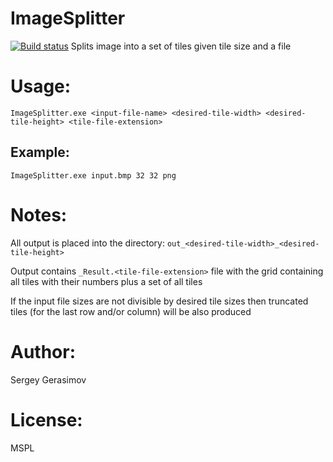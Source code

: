 # ImageSplitter
[![Build status](https://ci.appveyor.com/api/projects/status/b1bjh1obv73n88lf?svg=true)](https://ci.appveyor.com/project/gerich-home/image-splitter)
Splits image into a set of tiles given tile size and a file

# Usage:
```
ImageSplitter.exe <input-file-name> <desired-tile-width> <desired-tile-height> <tile-file-extension>
```

## Example:
```
ImageSplitter.exe input.bmp 32 32 png
```

# Notes:
All output is placed into the directory: `out_<desired-tile-width>_<desired-tile-height>`

Output contains `_Result.<tile-file-extension>` file with the grid containing all tiles with their numbers plus a set of all tiles

If the input file sizes are not divisible by desired tile sizes then truncated tiles (for the last row and/or column) will be also produced

# Author:
Sergey Gerasimov

# License:
MSPL
